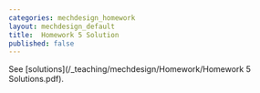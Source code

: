 ```yaml
---
categories: mechdesign_homework
layout: mechdesign_default
title:  Homework 5 Solution
published: false
---
```


See [solutions](/_teaching/mechdesign/Homework/Homework 5 Solutions.pdf).
